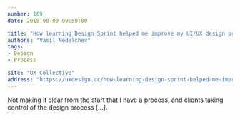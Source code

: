 ```yaml
---
number: 169
date: 2018-08-09 09:50:00

title: "How learning Design Sprint helped me improve my UI/UX design process"
authors: "Vasil Nedelchev"
tags:
- Design
- Process

site: "UX Collective"
address: "https://uxdesign.cc/how-learning-design-sprint-helped-me-improve-my-ui-ux-design-process-98f5081857e2"
---
```


Not making it clear from the start that I have a process, and clients taking control of the design process […].
